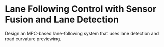 # **Lane Following Control with Sensor Fusion and Lane Detection**

Design an MPC-based lane-following system that uses lane detection and road curvature previewing.
